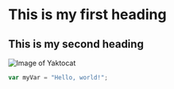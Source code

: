 # This is my first heading
## This is my second heading

![Image of Yaktocat](https://octodex.github.com/images/yaktocat.png)

``` javascript
var myVar = "Hello, world!";
```
